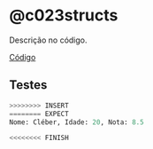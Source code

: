 # @c023structs

Descrição no código.

[Código](.cache/draft.c)

## Testes

```py
>>>>>>>> INSERT
======== EXPECT
Nome: Cléber, Idade: 20, Nota: 8.5

<<<<<<<< FINISH
```
